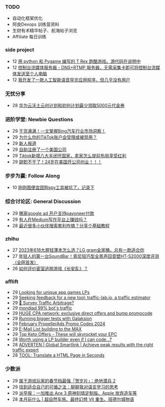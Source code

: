### TODO
-  自动化框架优化
-  阿良Devops 训练营资料
-  生财有术精华帖子、航海帖子浏览
-  Affiliate 每日训练

### side project
<!-- sideproject:START -->
-  12 [用 python 和 Pygame 编写的 T Rex 跑酷游戏。源代码在说明中](https://www.youtube.com/watch?v=pZySIXSelCA)
-  12 [控制台流媒体服务器 - DNS+RTMP 服务器，无需采集卡即可将控制台流媒体发送至个人电脑](https://github.com/Aioros/console-streaming-server)
-  12 [我开发了一款人工智能语音导览应用程序，但几乎没有用户](https://www.reddit.com/r/SideProject/comments/18gpp0e/ive_built_an_ai_audio_tour_app_but_have_almost_no/)<!-- sideproject:END -->


### 无忧分享
<!-- ruyo:START -->
-  28 [华为云沃土云创计划和初创计划最少领取5000元代金券](https://51.ruyo.net/18617.html)<!-- ruyo:END -->

### 进阶学堂: Newbie Questions
<!-- advertcn1:START -->
-  29 [干货满满！一文掌握Bing汽车行业市场洞察！](https://www.advertcn.com/thread-114160-1-1.html)
-  29 [为什么你的TikTok账户会受限或被禁用？](https://www.advertcn.com/thread-114157-1-1.html)
-  29 [新人报道](https://www.advertcn.com/thread-114155-1-1.html)
-  29 [自助注册了一个美国公司](https://www.advertcn.com/thread-114154-1-1.html)
-  29 [Tiktok新增八大半闭环国家，卖家怎么提前布局享受红利](https://www.advertcn.com/thread-114153-1-1.html)
-  29 [辞职不干了！24岁在美国开公司创业！！！](https://www.advertcn.com/thread-114152-1-1.html)<!-- advertcn1:END -->

### 步步为赢: Follow Along
<!-- advertcn2:START -->
-  10 [刚刚图便宜团购spy工具被坑了，记录下](https://www.advertcn.com/thread-113954-1-1.html)<!-- advertcn2:END -->

### 综合讨论区: General Discussion
<!-- advertcn3:START -->
-  29 [哪家google ad 开户支持payoneer付款](https://www.advertcn.com/thread-114158-1-1.html)
-  29 [有人在Medium写作平台上赚钱吗？](https://www.advertcn.com/thread-114150-1-1.html)
-  28 [最近很多小伙伴搜索套利咋搞？分享个基础教程](https://www.advertcn.com/thread-114147-1-1.html)<!-- advertcn3:END -->


### zhihu
<!-- zhihu:START -->
-  27 [2023年618大屏轻薄本怎么选？LG gram全家桶，总有一款适合你](http://zhuanlan.zhihu.com/p/632641888?utm_campaign=rss&utm_medium=rss&utm_source=rss&utm_content=title)
-  27 [年轻人的第一台SoundBar！索尼轻巧型全景声回音壁HT-S2000深度评测（全网首发）](http://zhuanlan.zhihu.com/p/630990296?utm_campaign=rss&utm_medium=rss&utm_source=rss&utm_content=title)
-  26 [如何评价密室逃脱游戏《长安乱》？](http://www.zhihu.com/question/563950552/answer/3045961312?utm_campaign=rss&utm_medium=rss&utm_source=rss&utm_content=title)<!-- zhihu:END -->

### afflift
<!-- afflift:START -->
-  29 [Looking for unique app games LPs](https://afflift.com/f/threads/looking-for-unique-app-games-lps.12722/)
-  29 [Seeking feedback for a new tool: traffic-lab.io, a traffic estimator](https://afflift.com/f/threads/seeking-feedback-for-a-new-tool-traffic-lab-io-a-traffic-estimator.12301/)
-  29 [🚦 Survey Traffic Arbitrage?](https://afflift.com/f/threads/%F0%9F%9A%A6-survey-traffic-arbitrage.12508/)
-  29 [mondiad 99% bot&#39;s traffic](https://afflift.com/f/threads/mondiad-99-bots-traffic.12730/)
-  29 [HUGE CPA network: exclusive direct offers and bump promocode](https://afflift.com/f/threads/huge-cpa-network-exclusive-direct-offers-and-bump-promocode.11077/)
-  29 [Running bigger tests with Galaksion](https://afflift.com/f/threads/running-bigger-tests-with-galaksion.12711/)
-  29 [February PropellerAds Promo Codes 2024](https://afflift.com/f/threads/february-propellerads-promo-codes-2024.12592/)
-  29 [E-Mail List building to the MAX](https://afflift.com/f/threads/e-mail-list-building-to-the-max.11019/)
-  29 [Top Keto Offers - These will skyrocket your EPC](https://afflift.com/f/threads/top-keto-offers-these-will-skyrocket-your-epc.12642/)
-  28 [Worth using a LP builder even if I can code...?](https://afflift.com/f/threads/worth-using-a-lp-builder-even-if-i-can-code.12723/)
-  28 [ADVERTEN | Global Smartlink | Achieve peak results with the right traffic expert](https://afflift.com/f/threads/adverten-global-smartlink-achieve-peak-results-with-the-right-traffic-expert.7526/)
-  28 [TOOL: Translate a HTML Page in Seconds](https://afflift.com/f/threads/tool-translate-a-html-page-in-seconds.11422/)<!-- afflift:END -->

### 少数派
<!-- sspai:START -->
-  29 [属于游戏玩家的春节档最强「贺岁片」：绝地潜兵 2](https://sspai.com/post/86680)
-  29 [找到适合自己的可循之法：聊聊我对语言学习的思考](https://sspai.com/post/85611)
-  29 [派早报：一加推出 Ace 3 原神刻晴定制版、Apple 放弃造车等](https://sspai.com/post/86766)
-  28 [本月玩什么 | 超自然车旅、最终幻想 VII 重生、班德尔城物语](https://sspai.com/post/86752)<!-- sspai:END -->
